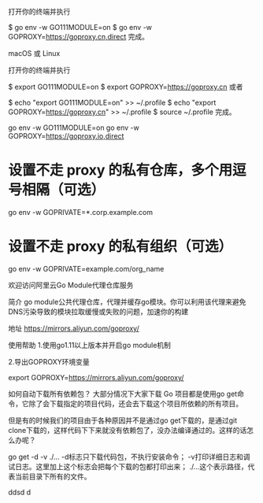 打开你的终端并执行

$ go env -w GO111MODULE=on
$ go env -w GOPROXY=https://goproxy.cn,direct
完成。

macOS 或 Linux

打开你的终端并执行

$ export GO111MODULE=on
$ export GOPROXY=https://goproxy.cn
或者

$ echo "export GO111MODULE=on" >> ~/.profile
$ echo "export GOPROXY=https://goproxy.cn" >> ~/.profile
$ source ~/.profile
完成。


go env -w GO111MODULE=on
go env -w GOPROXY=https://goproxy.io,direct

# 设置不走 proxy 的私有仓库，多个用逗号相隔（可选）
go env -w GOPRIVATE=*.corp.example.com

# 设置不走 proxy 的私有组织（可选）
go env -w GOPRIVATE=example.com/org_name


欢迎访问阿里云Go Module代理仓库服务


简介
go module公共代理仓库，代理并缓存go模块。你可以利用该代理来避免DNS污染导致的模块拉取缓慢或失败的问题，加速你的构建


地址
https://mirrors.aliyun.com/goproxy/


使用帮助
1.使用go1.11以上版本并开启go module机制

2.导出GOPROXY环境变量

export GOPROXY=https://mirrors.aliyun.com/goproxy/


如何自动下载所有依赖包？
大部分情况下大家下载 Go 项目都是使用go get命令，它除了会下载指定的项目代码，还会去下载这个项目所依赖的所有项目。

但是有的时候我们的项目由于各种原因并不是通过go get下载的，是通过git clone下载的，这样代码下下来就没有依赖包了，没办法编译通过的。这样的话怎么办呢？

go get -d -v ./...
-d标志只下载代码包，不执行安装命令；
-v打印详细日志和调试日志。这里加上这个标志会把每个下载的包都打印出来；
./...这个表示路径，代表当前目录下所有的文件。


ddsd
d